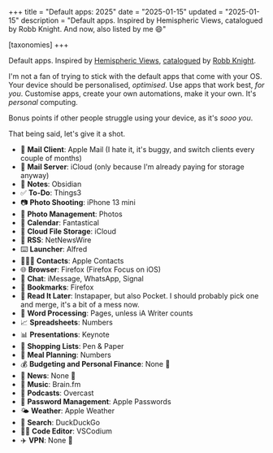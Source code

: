 +++
title = "Default apps: 2025"
date = "2025-01-15"
updated = "2025-01-15"
description = "Default apps. Inspired by Hemispheric Views, catalogued by Robb Knight. And now, also listed by me 😄"

[taxonomies]
+++

Default apps. Inspired by [Hemispheric Views](https://listen.hemisphericviews.com/097), [catalogued](https://defaults.rknight.me/) by [Robb Knight](https://rknight.me/). 

I'm not a fan of trying to stick with the default apps that come with your OS. Your device should be personalised, *optimised*. Use apps that work best, *for you*. Customise apps, create your own automations, make it your own. It's *personal* computing.

Bonus points if other people struggle using your device, as it's *sooo you*.

That being said, let's give it a shot.

- 📨 **Mail Client**: Apple Mail (I hate it, it's buggy, and switch clients every couple of months)
- 📮 **Mail Server**: iCloud (only because I'm already paying for storage anyway)
- 📝 **Notes**: Obsidian
- ✅ **To-Do**: Things3
- 📷 **Photo Shooting**: iPhone 13 mini
- 🎨 **Photo Management**: Photos
- 📆 **Calendar**: Fantastical
- 📁 **Cloud File Storage**: iCloud
- 📖 **RSS**: NetNewsWire
- ⌨️ **Launcher**: Alfred
- 🙍🏻‍♂️ **Contacts**: Apple Contacts
- 🌐 **Browser**: Firefox (Firefox Focus on iOS)
- 💬 **Chat**: iMessage, WhatsApp, Signal
- 🔖 **Bookmarks**: Firefox
- 📑 **Read It Later**: Instapaper, but also Pocket. I should probably pick one and merge, it's a bit of a mess now.
- 📜 **Word Processing**: Pages, unless iA Writer counts
- 📈 **Spreadsheets**: Numbers
- 📊 **Presentations**: Keynote
- 🛒 **Shopping Lists**: Pen & Paper
- 🍴 **Meal Planning**: Numbers
- 💰 **Budgeting and Personal Finance**: None 🚫
- 📰 **News**: None 🚫
- 🎵 **Music**: Brain.fm
- 🎤 **Podcasts**: Overcast
- 🔐 **Password Management**: Apple Passwords
- 🌤️ **Weather**: Apple Weather
- 🔎 **Search**: DuckDuckGo
- 🧑‍💻 **Code Editor**: VSCodium
- ✈️ **VPN**: None 🚫